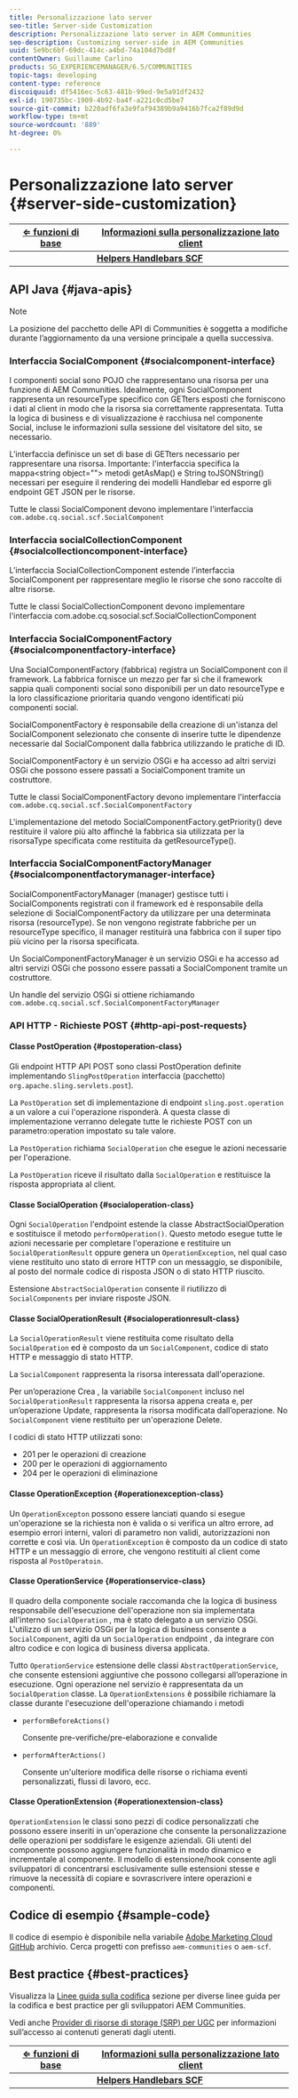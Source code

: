 ```yaml
---
title: Personalizzazione lato server
seo-title: Server-side Customization
description: Personalizzazione lato server in AEM Communities
seo-description: Customizing server-side in AEM Communities
uuid: 5e9bc6bf-69dc-414c-a4bd-74a104d7bd8f
contentOwner: Guillaume Carlino
products: SG_EXPERIENCEMANAGER/6.5/COMMUNITIES
topic-tags: developing
content-type: reference
discoiquuid: df5416ec-5c63-481b-99ed-9e5a91df2432
exl-id: 190735bc-1909-4b92-ba4f-a221c0cd5be7
source-git-commit: b220adf6fa3e9faf94389b9a9416b7fca2f89d9d
workflow-type: tm+mt
source-wordcount: '889'
ht-degree: 0%

---
```


# Personalizzazione lato server {#server-side-customization}

| **[⇐ funzioni di base](essentials.md)** | **[Informazioni sulla personalizzazione lato client](client-customize.md)** |
|---|---|
|  | **[Helpers Handlebars SCF](handlebars-helpers.md)** |

## API Java {#java-apis}

>[!NOTE]
>
>La posizione del pacchetto delle API di Communities è soggetta a modifiche durante l’aggiornamento da una versione principale a quella successiva.

### Interfaccia SocialComponent {#socialcomponent-interface}

I componenti social sono POJO che rappresentano una risorsa per una funzione di AEM Communities. Idealmente, ogni SocialComponent rappresenta un resourceType specifico con GETters esposti che forniscono i dati al client in modo che la risorsa sia correttamente rappresentata. Tutta la logica di business e di visualizzazione è racchiusa nel componente Social, incluse le informazioni sulla sessione del visitatore del sito, se necessario.

L’interfaccia definisce un set di base di GETters necessario per rappresentare una risorsa. Importante: l&#39;interfaccia specifica la mappa&lt;string object=&quot;&quot;> metodi getAsMap() e String toJSONString() necessari per eseguire il rendering dei modelli Handlebar ed esporre gli endpoint GET JSON per le risorse.

Tutte le classi SocialComponent devono implementare l&#39;interfaccia `com.adobe.cq.social.scf.SocialComponent`

### Interfaccia socialCollectionComponent {#socialcollectioncomponent-interface}

L’interfaccia SocialCollectionComponent estende l’interfaccia SocialComponent per rappresentare meglio le risorse che sono raccolte di altre risorse.

Tutte le classi SocialCollectionComponent devono implementare l&#39;interfaccia com.adobe.cq.sosocial.scf.SocialCollectionComponent

### Interfaccia SocialComponentFactory {#socialcomponentfactory-interface}

Una SocialComponentFactory (fabbrica) registra un SocialComponent con il framework. La fabbrica fornisce un mezzo per far sì che il framework sappia quali componenti social sono disponibili per un dato resourceType e la loro classificazione prioritaria quando vengono identificati più componenti social.

SocialComponentFactory è responsabile della creazione di un&#39;istanza del SocialComponent selezionato che consente di inserire tutte le dipendenze necessarie dal SocialComponent dalla fabbrica utilizzando le pratiche di ID.

SocialComponentFactory è un servizio OSGi e ha accesso ad altri servizi OSGi che possono essere passati a SocialComponent tramite un costruttore.

Tutte le classi SocialComponentFactory devono implementare l&#39;interfaccia `com.adobe.cq.social.scf.SocialComponentFactory`

L&#39;implementazione del metodo SocialComponentFactory.getPriority() deve restituire il valore più alto affinché la fabbrica sia utilizzata per la risorsaType specificata come restituita da getResourceType().

### Interfaccia SocialComponentFactoryManager {#socialcomponentfactorymanager-interface}

SocialComponentFactoryManager (manager) gestisce tutti i SocialComponents registrati con il framework ed è responsabile della selezione di SocialComponentFactory da utilizzare per una determinata risorsa (resourceType). Se non vengono registrate fabbriche per un resourceType specifico, il manager restituirà una fabbrica con il super tipo più vicino per la risorsa specificata.

Un SocialComponentFactoryManager è un servizio OSGi e ha accesso ad altri servizi OSGi che possono essere passati a SocialComponent tramite un costruttore.

Un handle del servizio OSGi si ottiene richiamando `com.adobe.cq.social.scf.SocialComponentFactoryManager`

### API HTTP - Richieste POST {#http-api-post-requests}

#### Classe PostOperation {#postoperation-class}

Gli endpoint HTTP API POST sono classi PostOperation definite implementando `SlingPostOperation` interfaccia (pacchetto) `org.apache.sling.servlets.post`).

La `PostOperation` set di implementazione di endpoint `sling.post.operation` a un valore a cui l&#39;operazione risponderà. A questa classe di implementazione verranno delegate tutte le richieste POST con un parametro:operation impostato su tale valore.

La `PostOperation` richiama `SocialOperation` che esegue le azioni necessarie per l&#39;operazione.

La `PostOperation` riceve il risultato dalla `SocialOperation` e restituisce la risposta appropriata al client.

#### Classe SocialOperation {#socialoperation-class}

Ogni `SocialOperation` l&#39;endpoint estende la classe AbstractSocialOperation e sostituisce il metodo `performOperation()`. Questo metodo esegue tutte le azioni necessarie per completare l&#39;operazione e restituire un `SocialOperationResult` oppure genera un `OperationException`, nel qual caso viene restituito uno stato di errore HTTP con un messaggio, se disponibile, al posto del normale codice di risposta JSON o di stato HTTP riuscito.

Estensione `AbstractSocialOperation` consente il riutilizzo di `SocialComponents` per inviare risposte JSON.

#### Classe SocialOperationResult {#socialoperationresult-class}

La `SocialOperationResult` viene restituita come risultato della `SocialOperation` ed è composto da un `SocialComponent`, codice di stato HTTP e messaggio di stato HTTP.

La `SocialComponent` rappresenta la risorsa interessata dall&#39;operazione.

Per un’operazione Crea , la variabile `SocialComponent` incluso nel `SocialOperationResult` rappresenta la risorsa appena creata e, per un’operazione Update, rappresenta la risorsa modificata dall’operazione. No `SocialComponent` viene restituito per un&#39;operazione Delete.

I codici di stato HTTP utilizzati sono:

* 201 per le operazioni di creazione
* 200 per le operazioni di aggiornamento
* 204 per le operazioni di eliminazione

#### Classe OperationException {#operationexception-class}

Un `OperationExcepton` possono essere lanciati quando si esegue un&#39;operazione se la richiesta non è valida o si verifica un altro errore, ad esempio errori interni, valori di parametro non validi, autorizzazioni non corrette e così via. Un `OperationException` è composto da un codice di stato HTTP e un messaggio di errore, che vengono restituiti al client come risposta al `PostOperatoin`.

#### Classe OperationService {#operationservice-class}

Il quadro della componente sociale raccomanda che la logica di business responsabile dell&#39;esecuzione dell&#39;operazione non sia implementata all&#39;interno `SocialOperation` , ma è stato delegato a un servizio OSGi. L&#39;utilizzo di un servizio OSGi per la logica di business consente a `SocialComponent`, agiti da un `SocialOperation` endpoint , da integrare con altro codice e con logica di business diversa applicata.

Tutto `OperationService` estensione delle classi `AbstractOperationService`, che consente estensioni aggiuntive che possono collegarsi all’operazione in esecuzione. Ogni operazione nel servizio è rappresentata da un `SocialOperation` classe. La `OperationExtensions` è possibile richiamare la classe durante l&#39;esecuzione dell&#39;operazione chiamando i metodi

* `performBeforeActions()`

   Consente pre-verifiche/pre-elaborazione e convalide
* `performAfterActions()`

   Consente un&#39;ulteriore modifica delle risorse o richiama eventi personalizzati, flussi di lavoro, ecc.

#### Classe OperationExtension {#operationextension-class}

`OperationExtension` le classi sono pezzi di codice personalizzati che possono essere inseriti in un&#39;operazione che consente la personalizzazione delle operazioni per soddisfare le esigenze aziendali. Gli utenti del componente possono aggiungere funzionalità in modo dinamico e incrementale al componente. Il modello di estensione/hook consente agli sviluppatori di concentrarsi esclusivamente sulle estensioni stesse e rimuove la necessità di copiare e sovrascrivere intere operazioni e componenti.

## Codice di esempio {#sample-code}

Il codice di esempio è disponibile nella variabile [Adobe Marketing Cloud GitHub](https://github.com/Adobe-Marketing-Cloud) archivio. Cerca progetti con prefisso `aem-communities` o `aem-scf`.

## Best practice   {#best-practices}

Visualizza la [Linee guida sulla codifica](code-guide.md) sezione per diverse linee guida per la codifica e best practice per gli sviluppatori AEM Communities.

Vedi anche [Provider di risorse di storage (SRP) per UGC](srp.md) per informazioni sull’accesso ai contenuti generati dagli utenti.

| **[⇐ funzioni di base](essentials.md)** | **[Informazioni sulla personalizzazione lato client](client-customize.md)** |
|---|---|
|  | **[Helpers Handlebars SCF](handlebars-helpers.md)** |

